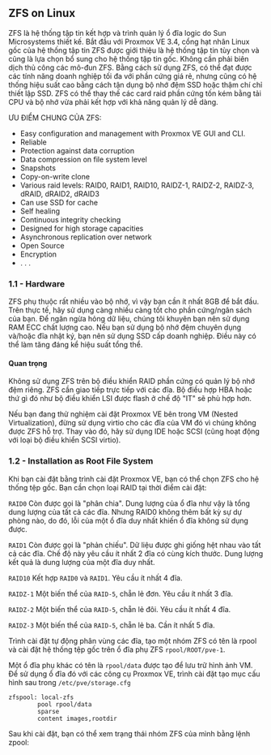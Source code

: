 ## ZFS on Linux
ZFS là hệ thống tập tin kết hợp và trình quản lý ổ đĩa logic do Sun Microsystems thiết kế. Bắt đầu với
Proxmox VE 3.4, cổng hạt nhân Linux gốc của hệ thống tập tin ZFS được giới thiệu là hệ thống tập tin tùy chọn và
cũng là lựa chọn bổ sung cho hệ thống tập tin gốc. Không cần phải biên dịch thủ công các mô-đun ZFS.
Bằng cách sử dụng ZFS, có thể đạt được các tính năng doanh nghiệp tối đa với phần cứng giá rẻ, nhưng cũng có hệ thống hiệu suất cao bằng cách tận dụng bộ nhớ đệm SSD hoặc thậm chí chỉ thiết lập SSD. ZFS có thể thay thế các card raid phần cứng tốn kém bằng tải CPU và bộ nhớ vừa phải kết hợp với khả năng quản lý dễ dàng.

ƯU ĐIỂM CHUNG CỦA ZFS:

  + Easy configuration and management with Proxmox VE GUI and CLI.
  + Reliable
  + Protection against data corruption
  + Data compression on file system level
  + Snapshots
  + Copy-on-write clone
  + Various raid levels: RAID0, RAID1, RAID10, RAIDZ-1, RAIDZ-2, RAIDZ-3, dRAID, dRAID2, dRAID3
  + Can use SSD for cache
  + Self healing
  + Continuous integrity checking
  + Designed for high storage capacities
  + Asynchronous replication over network
  + Open Source
  + Encryption
  + . . .
### 1.1 - Hardware

ZFS phụ thuộc rất nhiều vào bộ nhớ, vì vậy bạn cần ít nhất 8GB để bắt đầu. Trên thực tế, hãy sử dụng càng nhiều càng tốt
cho phần cứng/ngân sách của bạn. Để ngăn ngừa hỏng dữ liệu, chúng tôi khuyên bạn nên sử dụng RAM ECC chất lượng cao.
Nếu bạn sử dụng bộ nhớ đệm chuyên dụng và/hoặc đĩa nhật ký, bạn nên sử dụng SSD cấp doanh nghiệp. Điều này có thể làm tăng đáng kể
hiệu suất tổng thể.

#### Quan trọng

Không sử dụng ZFS trên bộ điều khiển RAID phần cứng có quản lý bộ nhớ đệm riêng. ZFS
cần giao tiếp trực tiếp với các đĩa. Bộ điều hợp HBA hoặc thứ gì đó như bộ điều khiển LSI
được flash ở chế độ "IT" sẽ phù hợp hơn.

Nếu bạn đang thử nghiệm cài đặt Proxmox VE bên trong VM (Nested Virtualization), đừng sử dụng
virtio cho các đĩa của VM đó vì chúng không được ZFS hỗ trợ. Thay vào đó, hãy sử dụng IDE hoặc SCSI (cũng hoạt động với
loại bộ điều khiển SCSI virtio).

### 1.2 - Installation as Root File System

Khi bạn cài đặt bằng trình cài đặt Proxmox VE, bạn có thể chọn ZFS cho hệ thống tệp gốc. Bạn cần
chọn loại RAID tại thời điểm cài đặt:

``RAID0`` Còn được gọi là "phân chia". Dung lượng của ổ đĩa như vậy là tổng dung lượng của tất cả
các đĩa. Nhưng RAID0 không thêm bất kỳ sự dự phòng nào, do đó, lỗi của một ổ đĩa duy nhất
khiến ổ đĩa không sử dụng được.

``RAID1`` Còn được gọi là "phản chiếu". Dữ liệu được ghi giống hệt nhau vào tất cả các đĩa. Chế độ này yêu cầu
ít nhất 2 đĩa có cùng kích thước. Dung lượng kết quả là dung lượng của một đĩa duy nhất.

``RAID10`` Kết hợp ``RAID0`` và ``RAID1``. Yêu cầu ít nhất 4 đĩa.

``RAIDZ-1`` Một biến thể của ``RAID-5``, chẵn lẻ đơn. Yêu cầu ít nhất 3 đĩa.

``RAIDZ-2`` Một biến thể của ``RAID-5``, chẵn lẻ đôi. Yêu cầu ít nhất 4 đĩa.

``RAIDZ-3`` Một biến thể của ``RAID-5``, chẵn lẻ ba. Cần ít nhất 5 đĩa.

Trình cài đặt tự động phân vùng các đĩa, tạo một nhóm ZFS có tên là rpool và cài đặt hệ thống tệp gốc
trên ổ đĩa phụ ZFS ``rpool/ROOT/pve-1``.

Một ổ đĩa phụ khác có tên là ``rpool/data`` được tạo để lưu trữ hình ảnh VM. Để sử dụng ổ đĩa đó với các công cụ
Proxmox VE, trình cài đặt tạo mục cấu hình sau trong ``/etc/pve/storage.cfg``

    zfspool: local-zfs
            pool rpool/data
            sparse
            content images,rootdir

Sau khi cài đặt, bạn có thể xem trạng thái nhóm ZFS của mình bằng lệnh zpool:


